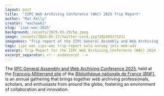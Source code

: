 ```yaml
---
layout: post
title:  "IIPC Web Archiving Conference (WAC) 2025 Trip Report"
author: "Mat Kelly"
creator: "machawk1"
slug: 'iipc-wac-2025'
background: /assets/2025-03-29/bg.jpeg
image: /assets/2024-05-17/twitter-card.jpg?202405171211
imagedesc: "Trip report of the IIPC General Assembly and Web Archiving Conference (WAC) 2024"
tags: iipc wac iipc-wac trip-report oslo norway imls web-ads
excerpt: Trip Report for the IIPC Web Archiving Conference (WAC) 2024 in Oslo, Norway
excerpt_separator: <!-- endexcerpt -->
---
```



The <a href="https://netpreserve.org/ga2025/">IIPC General Assembly and Web Archiving Conference 2025</a>, held at the <a href="https://www.bnf.fr/en/francois-mitterrand">Fran&ccedil;ois-Mitterrand site</a> of the <a href="https://www.bnf.fr/en">Bibliothèque nationale de France (BNF)</a>, is an annual gathering that brings together web archiving professionals, scholars, and enthusiasts from around the globe, fostering an environment of collaboration and innovation. 
<!-- endexcerpt -->
